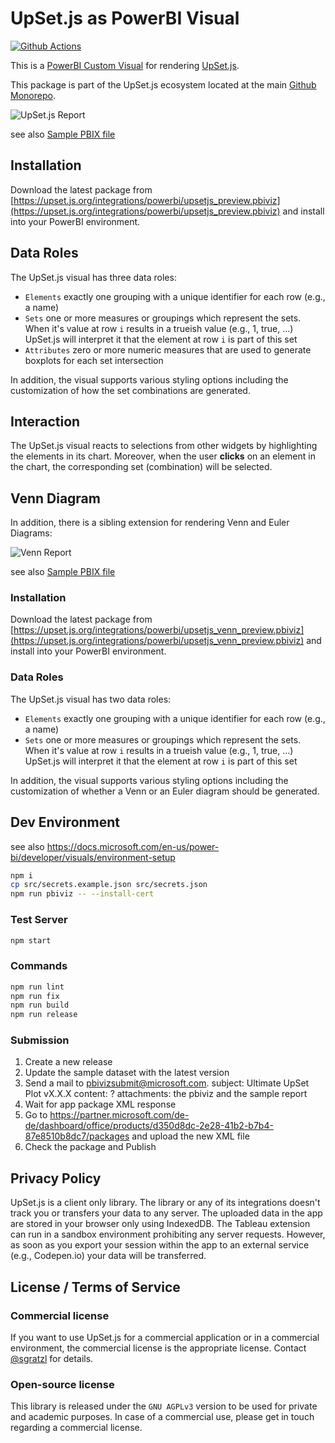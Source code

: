 # UpSet.js as PowerBI Visual

[![Github Actions][github-actions-image]][github-actions-url]

This is a [PowerBI Custom Visual](https://powerbi.microsoft.com/en-us/developers/custom-visualization/?cdn=disable) for rendering [UpSet.js](https://upset.js.org).

This package is part of the UpSet.js ecosystem located at the main [Github Monorepo](https://github.com/upsetjs/upsetjs).

![UpSet.js Report](https://user-images.githubusercontent.com/4129778/80864985-9b771380-8c86-11ea-809c-a4473b32ed3b.png)

see also [Sample PBIX file](https://upset.js.org/integrations/powerbi/got.pbix)

## Installation

Download the latest package from [https://upset.js.org/integrations/powerbi/upsetjs_preview.pbiviz](https://upset.js.org/integrations/powerbi/upsetjs_preview.pbiviz) and install into your PowerBI environment.

## Data Roles

The UpSet.js visual has three data roles:

- `Elements` exactly one grouping with a unique identifier for each row (e.g., a name)
- `Sets` one or more measures or groupings which represent the sets. When it's value at row `i` results in a trueish value (e.g., 1, true, ...) UpSet.js will interpret it that the element at row `i` is part of this set
- `Attributes` zero or more numeric measures that are used to generate boxplots for each set intersection

In addition, the visual supports various styling options including the customization of how the set combinations are generated.

## Interaction

The UpSet.js visual reacts to selections from other widgets by highlighting the elements in its chart. Moreover, when the user **clicks** on an element in the chart, the corresponding set (combination) will be selected.

## Venn Diagram

In addition, there is a sibling extension for rendering Venn and Euler Diagrams:

![Venn Report](https://user-images.githubusercontent.com/4129778/85765896-d6417900-b716-11ea-8b89-8ae01f6456a0.png)

see also [Sample PBIX file](https://upset.js.org/integrations/powerbi/got_venn.pbix)

### Installation

Download the latest package from [https://upset.js.org/integrations/powerbi/upsetjs_venn_preview.pbiviz](https://upset.js.org/integrations/powerbi/upsetjs_venn_preview.pbiviz) and install into your PowerBI environment.

### Data Roles

The UpSet.js visual has two data roles:

- `Elements` exactly one grouping with a unique identifier for each row (e.g., a name)
- `Sets` one or more measures or groupings which represent the sets. When it's value at row `i` results in a trueish value (e.g., 1, true, ...) UpSet.js will interpret it that the element at row `i` is part of this set

In addition, the visual supports various styling options including the customization of whether a Venn or an Euler diagram should be generated.

## Dev Environment

see also https://docs.microsoft.com/en-us/power-bi/developer/visuals/environment-setup

```sh
npm i
cp src/secrets.example.json src/secrets.json
npm run pbiviz -- --install-cert
```

### Test Server

```sh
npm start
```

### Commands

```sh
npm run lint
npm run fix
npm run build
npm run release
```

### Submission

1. Create a new release
1. Update the sample dataset with the latest version
1. Send a mail to pbivizsubmit@microsoft.com.
   subject: Ultimate UpSet Plot vX.X.X
   content: ?
   attachments: the pbiviz and the sample report
1. Wait for app package XML response
1. Go to https://partner.microsoft.com/de-de/dashboard/office/products/d350d8dc-2e28-41b2-b7b4-87e8510b8dc7/packages and upload the new XML file
1. Check the package and Publish

## Privacy Policy

UpSet.js is a client only library. The library or any of its integrations doesn't track you or transfers your data to any server. The uploaded data in the app are stored in your browser only using IndexedDB. The Tableau extension can run in a sandbox environment prohibiting any server requests. However, as soon as you export your session within the app to an external service (e.g., Codepen.io) your data will be transferred.

## License / Terms of Service

### Commercial license

If you want to use UpSet.js for a commercial application or in a commercial environment, the commercial license is the appropriate license. Contact [@sgratzl](mailto:sam@sgratzl.com) for details.

### Open-source license

This library is released under the `GNU AGPLv3` version to be used for private and academic purposes.
In case of a commercial use, please get in touch regarding a commercial license.

[github-actions-image]: https://github.com/upsetjs/upsetjs_powerbi_visuals/workflows/ci/badge.svg
[github-actions-url]: https://github.com/upsetjs/upsetjs_powerbi_visuals/actions
[codepen]: https://img.shields.io/badge/CodePen-open-blue?logo=codepen
